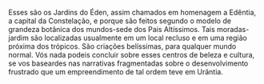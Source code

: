 ﻿Esses são os Jardins do Éden, assim chamados em homenagem a Edêntia, a capital da Constelação, e porque são feitos segundo o modelo de grandeza botânica dos mundos-sede dos Pais Altíssimos. Tais moradas-jardim são localizadas usualmente em um local recluso e em uma região próxima dos trópicos. São criações belíssimas, para qualquer mundo normal. Vós nada podeis concluir sobre esses centros de beleza e cultura, se vos baseardes nas narrativas fragmentadas sobre o desenvolvimento frustrado que um empreendimento de tal ordem teve em Urântia.